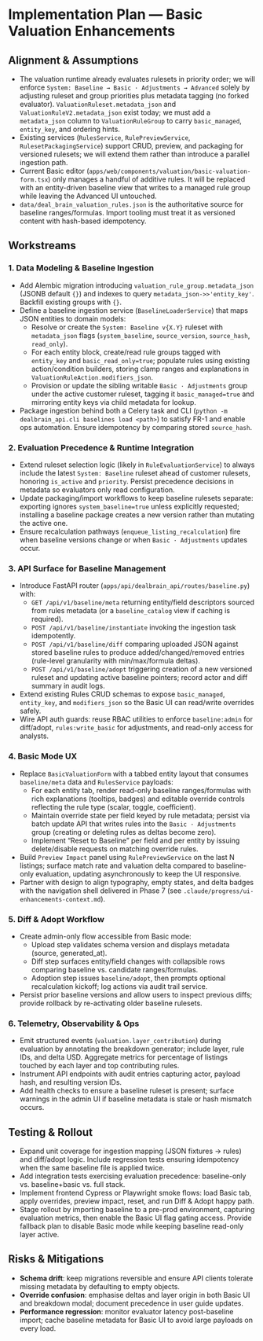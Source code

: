 # Implementation Plan — Basic Valuation Enhancements

## Alignment & Assumptions
- The valuation runtime already evaluates rulesets in priority order; we will enforce `System: Baseline → Basic · Adjustments → Advanced` solely by adjusting ruleset and group priorities plus metadata tagging (no forked evaluator). `ValuationRuleset.metadata_json` and `ValuationRuleV2.metadata_json` exist today; we must add a `metadata_json` column to `ValuationRuleGroup` to carry `basic_managed`, `entity_key`, and ordering hints.
- Existing services (`RulesService`, `RulePreviewService`, `RulesetPackagingService`) support CRUD, preview, and packaging for versioned rulesets; we will extend them rather than introduce a parallel ingestion path.
- Current Basic editor (`apps/web/components/valuation/basic-valuation-form.tsx`) only manages a handful of additive rules. It will be replaced with an entity-driven baseline view that writes to a managed rule group while leaving the Advanced UI untouched.
- `data/deal_brain_valuation_rules.json` is the authoritative source for baseline ranges/formulas. Import tooling must treat it as versioned content with hash-based idempotency.

## Workstreams

### 1. Data Modeling & Baseline Ingestion
- Add Alembic migration introducing `valuation_rule_group.metadata_json` (JSONB default `{}`) and indexes to query `metadata_json->>'entity_key'`. Backfill existing groups with `{}`.
- Define a baseline ingestion service (`BaselineLoaderService`) that maps JSON entities to domain models:
  - Resolve or create the `System: Baseline v{X.Y}` ruleset with `metadata_json` flags (`system_baseline`, `source_version`, `source_hash`, `read_only`).
  - For each entity block, create/read rule groups tagged with `entity_key` and `basic_read_only=true`; populate rules using existing action/condition builders, storing clamp ranges and explanations in `ValuationRuleAction.modifiers_json`.
  - Provision or update the sibling writable `Basic · Adjustments` group under the active customer ruleset, tagging it `basic_managed=true` and mirroring entity keys via child metadata for lookup.
- Package ingestion behind both a Celery task and CLI (`python -m dealbrain_api.cli baselines load <path>`) to satisfy FR-1 and enable ops automation. Ensure idempotency by comparing stored `source_hash`.

### 2. Evaluation Precedence & Runtime Integration
- Extend ruleset selection logic (likely in `RuleEvaluationService`) to always include the latest `System: Baseline` ruleset ahead of customer rulesets, honoring `is_active` and `priority`. Persist precedence decisions in metadata so evaluators only read configuration.
- Update packaging/import workflows to keep baseline rulesets separate: exporting ignores `system_baseline=true` unless explicitly requested; installing a baseline package creates a new version rather than mutating the active one.
- Ensure recalculation pathways (`enqueue_listing_recalculation`) fire when baseline versions change or when `Basic · Adjustments` updates occur.

### 3. API Surface for Baseline Management
- Introduce FastAPI router (`apps/api/dealbrain_api/routes/baseline.py`) with:
  - `GET /api/v1/baseline/meta` returning entity/field descriptors sourced from rules metadata (or a `baseline_catalog` view if caching is required).
  - `POST /api/v1/baseline/instantiate` invoking the ingestion task idempotently.
  - `POST /api/v1/baseline/diff` comparing uploaded JSON against stored baseline rules to produce added/changed/removed entries (rule-level granularity with min/max/formula deltas).
  - `POST /api/v1/baseline/adopt` triggering creation of a new versioned ruleset and updating active baseline pointers; record actor and diff summary in audit logs.
- Extend existing Rules CRUD schemas to expose `basic_managed`, `entity_key`, and `modifiers_json` so the Basic UI can read/write overrides safely.
- Wire API auth guards: reuse RBAC utilities to enforce `baseline:admin` for diff/adopt, `rules:write_basic` for adjustments, and read-only access for analysts.

### 4. Basic Mode UX
- Replace `BasicValuationForm` with a tabbed entity layout that consumes `baseline/meta` data and `RulesService` payloads:
  - For each entity tab, render read-only baseline ranges/formulas with rich explanations (tooltips, badges) and editable override controls reflecting the rule type (scalar, toggle, coefficient).
  - Maintain override state per field keyed by rule metadata; persist via batch update API that writes rules into the `Basic · Adjustments` group (creating or deleting rules as deltas become zero).
  - Implement “Reset to Baseline” per field and per entity by issuing delete/disable requests on matching override rules.
- Build `Preview Impact` panel using `RulePreviewService` on the last N listings; surface match rate and valuation delta compared to baseline-only evaluation, updating asynchronously to keep the UI responsive.
- Partner with design to align typography, empty states, and delta badges with the navigation shell delivered in Phase 7 (see `.claude/progress/ui-enhancements-context.md`).

### 5. Diff & Adopt Workflow
- Create admin-only flow accessible from Basic mode:
  - Upload step validates schema version and displays metadata (source, generated_at).
  - Diff step surfaces entity/field changes with collapsible rows comparing baseline vs. candidate ranges/formulas.
  - Adoption step issues `baseline/adopt`, then prompts optional recalculation kickoff; log actions via audit trail service.
- Persist prior baseline versions and allow users to inspect previous diffs; provide rollback by re-activating older baseline rulesets.

### 6. Telemetry, Observability & Ops
- Emit structured events (`valuation.layer_contribution`) during evaluation by annotating the breakdown generator; include layer, rule IDs, and delta USD. Aggregate metrics for percentage of listings touched by each layer and top contributing rules.
- Instrument API endpoints with audit entries capturing actor, payload hash, and resulting version IDs.
- Add health checks to ensure a baseline ruleset is present; surface warnings in the admin UI if baseline metadata is stale or hash mismatch occurs.

## Testing & Rollout
- Expand unit coverage for ingestion mapping (JSON fixtures → rules) and diff/adopt logic. Include regression tests ensuring idempotency when the same baseline file is applied twice.
- Add integration tests exercising evaluation precedence: baseline-only vs. baseline+basic vs. full stack.
- Implement frontend Cypress or Playwright smoke flows: load Basic tab, apply overrides, preview impact, reset, and run Diff & Adopt happy path.
- Stage rollout by importing baseline to a pre-prod environment, capturing evaluation metrics, then enable the Basic UI flag gating access. Provide fallback plan to disable Basic mode while keeping baseline read-only layer active.

## Risks & Mitigations
- **Schema drift**: keep migrations reversible and ensure API clients tolerate missing metadata by defaulting to empty objects.
- **Override confusion**: emphasise deltas and layer origin in both Basic UI and breakdown modal; document precedence in user guide updates.
- **Performance regression**: monitor evaluator latency post-baseline import; cache baseline metadata for Basic UI to avoid large payloads on every load.
